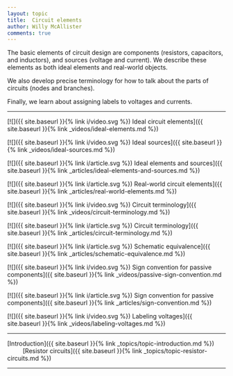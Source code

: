 ```yaml
---
layout: topic
title:  Circuit elements
author: Willy McAllister
comments: true
---
```


The basic elements of circuit design are components (resistors, capacitors, and inductors), and sources (voltage and current). We describe these elements as both ideal elements and real-world objects. 

We also develop precise terminology for how to talk about the parts of circuits (nodes and branches).  

Finally, we learn about assigning labels to voltages and currents.

----

[![]({{ site.baseurl }}{% link i/video.svg %}) Ideal circuit elements]({{ site.baseurl }}{% link _videos/ideal-elements.md %})

[![]({{ site.baseurl }}{% link i/video.svg %}) Ideal sources]({{ site.baseurl }}{% link _videos/ideal-sources.md %})

[![]({{ site.baseurl }}{% link i/article.svg %}) Ideal elements and sources]({{ site.baseurl }}{% link _articles/ideal-elements-and-sources.md %})

[![]({{ site.baseurl }}{% link i/article.svg %}) Real-world circuit elements]({{ site.baseurl }}{% link _articles/real-world-elements.md %})

[![]({{ site.baseurl }}{% link i/video.svg %}) Circuit terminology]({{ site.baseurl }}{% link _videos/circuit-terminology.md %})

[![]({{ site.baseurl }}{% link i/article.svg %}) Circuit terminology]({{ site.baseurl }}{% link _articles/circuit-terminology.md %})

[![]({{ site.baseurl }}{% link i/article.svg %}) Schematic equivalence]({{ site.baseurl }}{% link _articles/schematic-equivalence.md %}) 

[![]({{ site.baseurl }}{% link i/video.svg %}) Sign convention for passive components]({{ site.baseurl }}{% link _videos/passive-sign-convention.md %})

[![]({{ site.baseurl }}{% link i/article.svg %}) Sign convention for passive components]({{ site.baseurl }}{% link _articles/sign-convention.md %})

[![]({{ site.baseurl }}{% link i/video.svg %}) Labeling voltages]({{ site.baseurl }}{% link _videos/labeling-voltages.md %})

---

<i class="fas fa-arrow-left"></i> [Introduction]({{ site.baseurl }}{% link _topics/topic-introduction.md %}) $\qquad$ [Resistor circuits]({{ site.baseurl }}{% link _topics/topic-resistor-circuits.md %}) <i class="fas fa-arrow-right"></i>

---
